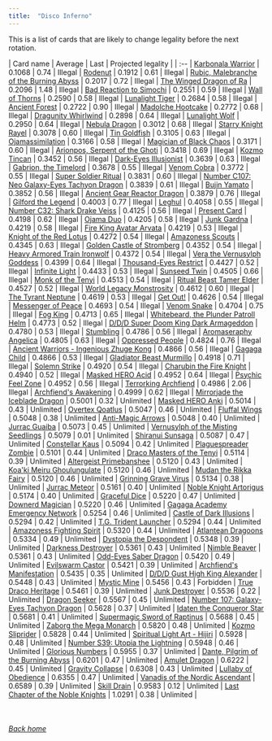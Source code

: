 ```yaml
---
title:  "Disco Inferno"
---
```


This is a list of cards that are likely to change legality before the next rotation.

| Card name | Average | Last | Projected legality |
| :-- |
[Karbonala Warrior](https://db.ygoprodeck.com/card/?search=Karbonala%20Warrior) | 0.1068 | 0.74 | Illegal |
[Rodenut](https://db.ygoprodeck.com/card/?search=Rodenut) | 0.1912 | 0.61 | Illegal |
[Rubic, Malebranche of the Burning Abyss](https://db.ygoprodeck.com/card/?search=Rubic,%20Malebranche%20of%20the%20Burning%20Abyss) | 0.2017 | 0.72 | Illegal |
[The Winged Dragon of Ra](https://db.ygoprodeck.com/card/?search=The%20Winged%20Dragon%20of%20Ra) | 0.2096 | 1.48 | Illegal |
[Bad Reaction to Simochi](https://db.ygoprodeck.com/card/?search=Bad%20Reaction%20to%20Simochi) | 0.2551 | 0.59 | Illegal |
[Wall of Thorns](https://db.ygoprodeck.com/card/?search=Wall%20of%20Thorns) | 0.2590 | 0.58 | Illegal |
[Lunalight Tiger](https://db.ygoprodeck.com/card/?search=Lunalight%20Tiger) | 0.2684 | 0.58 | Illegal |
[Ancient Forest](https://db.ygoprodeck.com/card/?search=Ancient%20Forest) | 0.2722 | 0.90 | Illegal |
[Madolche Hootcake](https://db.ygoprodeck.com/card/?search=Madolche%20Hootcake) | 0.2772 | 0.68 | Illegal |
[Dragunity Whirlwind](https://db.ygoprodeck.com/card/?search=Dragunity%20Whirlwind) | 0.2898 | 0.64 | Illegal |
[Lunalight Wolf](https://db.ygoprodeck.com/card/?search=Lunalight%20Wolf) | 0.2950 | 0.64 | Illegal |
[Nebula Dragon](https://db.ygoprodeck.com/card/?search=Nebula%20Dragon) | 0.3012 | 0.68 | Illegal |
[Starry Knight Rayel](https://db.ygoprodeck.com/card/?search=Starry%20Knight%20Rayel) | 0.3078 | 0.60 | Illegal |
[Tin Goldfish](https://db.ygoprodeck.com/card/?search=Tin%20Goldfish) | 0.3105 | 0.63 | Illegal |
[Ojamassimilation](https://db.ygoprodeck.com/card/?search=Ojamassimilation) | 0.3166 | 0.58 | Illegal |
[Magician of Black Chaos](https://db.ygoprodeck.com/card/?search=Magician%20of%20Black%20Chaos) | 0.3171 | 0.60 | Illegal |
[Arionpos, Serpent of the Ghoti](https://db.ygoprodeck.com/card/?search=Arionpos,%20Serpent%20of%20the%20Ghoti) | 0.3418 | 0.69 | Illegal |
[Kozmo Tincan](https://db.ygoprodeck.com/card/?search=Kozmo%20Tincan) | 0.3452 | 0.56 | Illegal |
[Dark-Eyes Illusionist](https://db.ygoprodeck.com/card/?search=Dark-Eyes%20Illusionist) | 0.3639 | 0.63 | Illegal |
[Gabrion, the Timelord](https://db.ygoprodeck.com/card/?search=Gabrion,%20the%20Timelord) | 0.3678 | 0.55 | Illegal |
[Venom Cobra](https://db.ygoprodeck.com/card/?search=Venom%20Cobra) | 0.3772 | 0.55 | Illegal |
[Super Soldier Ritual](https://db.ygoprodeck.com/card/?search=Super%20Soldier%20Ritual) | 0.3831 | 0.60 | Illegal |
[Number C107: Neo Galaxy-Eyes Tachyon Dragon](https://db.ygoprodeck.com/card/?search=Number%20C107:%20Neo%20Galaxy-Eyes%20Tachyon%20Dragon) | 0.3839 | 0.61 | Illegal |
[Bujin Yamato](https://db.ygoprodeck.com/card/?search=Bujin%20Yamato) | 0.3852 | 0.56 | Illegal |
[Ancient Gear Reactor Dragon](https://db.ygoprodeck.com/card/?search=Ancient%20Gear%20Reactor%20Dragon) | 0.3879 | 0.76 | Illegal |
[Gilford the Legend](https://db.ygoprodeck.com/card/?search=Gilford%20the%20Legend) | 0.4003 | 0.77 | Illegal |
[Leghul](https://db.ygoprodeck.com/card/?search=Leghul) | 0.4058 | 0.55 | Illegal |
[Number C32: Shark Drake Veiss](https://db.ygoprodeck.com/card/?search=Number%20C32:%20Shark%20Drake%20Veiss) | 0.4125 | 0.56 | Illegal |
[Present Card](https://db.ygoprodeck.com/card/?search=Present%20Card) | 0.4198 | 0.62 | Illegal |
[Ojama Duo](https://db.ygoprodeck.com/card/?search=Ojama%20Duo) | 0.4205 | 0.58 | Illegal |
[Junk Gardna](https://db.ygoprodeck.com/card/?search=Junk%20Gardna) | 0.4219 | 0.58 | Illegal |
[Fire King Avatar Arvata](https://db.ygoprodeck.com/card/?search=Fire%20King%20Avatar%20Arvata) | 0.4219 | 0.53 | Illegal |
[Knight of the Red Lotus](https://db.ygoprodeck.com/card/?search=Knight%20of%20the%20Red%20Lotus) | 0.4272 | 0.54 | Illegal |
[Amazoness Scouts](https://db.ygoprodeck.com/card/?search=Amazoness%20Scouts) | 0.4345 | 0.63 | Illegal |
[Golden Castle of Stromberg](https://db.ygoprodeck.com/card/?search=Golden%20Castle%20of%20Stromberg) | 0.4352 | 0.54 | Illegal |
[Heavy Armored Train Ironwolf](https://db.ygoprodeck.com/card/?search=Heavy%20Armored%20Train%20Ironwolf) | 0.4372 | 0.54 | Illegal |
[Vera the Vernusylph Goddess](https://db.ygoprodeck.com/card/?search=Vera%20the%20Vernusylph%20Goddess) | 0.4399 | 0.64 | Illegal |
[Thousand-Eyes Restrict](https://db.ygoprodeck.com/card/?search=Thousand-Eyes%20Restrict) | 0.4427 | 0.52 | Illegal |
[Infinite Light](https://db.ygoprodeck.com/card/?search=Infinite%20Light) | 0.4433 | 0.53 | Illegal |
[Sunseed Twin](https://db.ygoprodeck.com/card/?search=Sunseed%20Twin) | 0.4505 | 0.66 | Illegal |
[Monk of the Tenyi](https://db.ygoprodeck.com/card/?search=Monk%20of%20the%20Tenyi) | 0.4513 | 0.54 | Illegal |
[Ritual Beast Tamer Elder](https://db.ygoprodeck.com/card/?search=Ritual%20Beast%20Tamer%20Elder) | 0.4527 | 0.52 | Illegal |
[World Legacy Monstrosity](https://db.ygoprodeck.com/card/?search=World%20Legacy%20Monstrosity) | 0.4612 | 0.60 | Illegal |
[The Tyrant Neptune](https://db.ygoprodeck.com/card/?search=The%20Tyrant%20Neptune) | 0.4619 | 0.53 | Illegal |
[Get Out!](https://db.ygoprodeck.com/card/?search=Get%20Out!) | 0.4626 | 0.54 | Illegal |
[Messenger of Peace](https://db.ygoprodeck.com/card/?search=Messenger%20of%20Peace) | 0.4693 | 0.54 | Illegal |
[Venom Snake](https://db.ygoprodeck.com/card/?search=Venom%20Snake) | 0.4704 | 0.75 | Illegal |
[Fog King](https://db.ygoprodeck.com/card/?search=Fog%20King) | 0.4713 | 0.65 | Illegal |
[Whitebeard, the Plunder Patroll Helm](https://db.ygoprodeck.com/card/?search=Whitebeard,%20the%20Plunder%20Patroll%20Helm) | 0.4773 | 0.52 | Illegal |
[D/D/D Super Doom King Dark Armageddon](https://db.ygoprodeck.com/card/?search=D/D/D%20Super%20Doom%20King%20Dark%20Armageddon) | 0.4780 | 0.53 | Illegal |
[Stumbling](https://db.ygoprodeck.com/card/?search=Stumbling) | 0.4786 | 0.56 | Illegal |
[Aromaseraphy Angelica](https://db.ygoprodeck.com/card/?search=Aromaseraphy%20Angelica) | 0.4805 | 0.63 | Illegal |
[Oppressed People](https://db.ygoprodeck.com/card/?search=Oppressed%20People) | 0.4824 | 0.76 | Illegal |
[Ancient Warriors - Ingenious Zhuge Kong](https://db.ygoprodeck.com/card/?search=Ancient%20Warriors%20-%20Ingenious%20Zhuge%20Kong) | 0.4866 | 0.56 | Illegal |
[Gagaga Child](https://db.ygoprodeck.com/card/?search=Gagaga%20Child) | 0.4866 | 0.53 | Illegal |
[Gladiator Beast Murmillo](https://db.ygoprodeck.com/card/?search=Gladiator%20Beast%20Murmillo) | 0.4918 | 0.71 | Illegal |
[Solemn Strike](https://db.ygoprodeck.com/card/?search=Solemn%20Strike) | 0.4920 | 0.54 | Illegal |
[Charubin the Fire Knight](https://db.ygoprodeck.com/card/?search=Charubin%20the%20Fire%20Knight) | 0.4940 | 0.52 | Illegal |
[Masked HERO Acid](https://db.ygoprodeck.com/card/?search=Masked%20HERO%20Acid) | 0.4952 | 0.64 | Illegal |
[Psychic Feel Zone](https://db.ygoprodeck.com/card/?search=Psychic%20Feel%20Zone) | 0.4952 | 0.56 | Illegal |
[Terrorking Archfiend](https://db.ygoprodeck.com/card/?search=Terrorking%20Archfiend) | 0.4986 | 2.06 | Illegal |
[Archfiend's Awakening](https://db.ygoprodeck.com/card/?search=Archfiend's%20Awakening) | 0.4999 | 0.62 | Illegal |
[Mirrorjade the Iceblade Dragon](https://db.ygoprodeck.com/card/?search=Mirrorjade%20the%20Iceblade%20Dragon) | 0.5001 | 0.32 | Unlimited |
[Masked HERO Anki](https://db.ygoprodeck.com/card/?search=Masked%20HERO%20Anki) | 0.5014 | 0.43 | Unlimited |
[Overtex Qoatlus](https://db.ygoprodeck.com/card/?search=Overtex%20Qoatlus) | 0.5047 | 0.46 | Unlimited |
[Fluffal Wings](https://db.ygoprodeck.com/card/?search=Fluffal%20Wings) | 0.5048 | 0.38 | Unlimited |
[Anti-Magic Arrows](https://db.ygoprodeck.com/card/?search=Anti-Magic%20Arrows) | 0.5048 | 0.40 | Unlimited |
[Jurrac Guaiba](https://db.ygoprodeck.com/card/?search=Jurrac%20Guaiba) | 0.5073 | 0.45 | Unlimited |
[Vernusylph of the Misting Seedlings](https://db.ygoprodeck.com/card/?search=Vernusylph%20of%20the%20Misting%20Seedlings) | 0.5079 | 0.01 | Unlimited |
[Shiranui Sunsaga](https://db.ygoprodeck.com/card/?search=Shiranui%20Sunsaga) | 0.5087 | 0.47 | Unlimited |
[Constellar Kaus](https://db.ygoprodeck.com/card/?search=Constellar%20Kaus) | 0.5094 | 0.42 | Unlimited |
[Plaguespreader Zombie](https://db.ygoprodeck.com/card/?search=Plaguespreader%20Zombie) | 0.5101 | 0.44 | Unlimited |
[Draco Masters of the Tenyi](https://db.ygoprodeck.com/card/?search=Draco%20Masters%20of%20the%20Tenyi) | 0.5114 | 0.39 | Unlimited |
[Altergeist Primebanshee](https://db.ygoprodeck.com/card/?search=Altergeist%20Primebanshee) | 0.5120 | 0.43 | Unlimited |
[Koa'ki Meiru Ghoulungulate](https://db.ygoprodeck.com/card/?search=Koa'ki%20Meiru%20Ghoulungulate) | 0.5120 | 0.46 | Unlimited |
[Mudan the Rikka Fairy](https://db.ygoprodeck.com/card/?search=Mudan%20the%20Rikka%20Fairy) | 0.5120 | 0.46 | Unlimited |
[Grinning Grave Virus](https://db.ygoprodeck.com/card/?search=Grinning%20Grave%20Virus) | 0.5134 | 0.38 | Unlimited |
[Jurrac Meteor](https://db.ygoprodeck.com/card/?search=Jurrac%20Meteor) | 0.5161 | 0.40 | Unlimited |
[Noble Knight Artorigus](https://db.ygoprodeck.com/card/?search=Noble%20Knight%20Artorigus) | 0.5174 | 0.40 | Unlimited |
[Graceful Dice](https://db.ygoprodeck.com/card/?search=Graceful%20Dice) | 0.5220 | 0.47 | Unlimited |
[Downerd Magician](https://db.ygoprodeck.com/card/?search=Downerd%20Magician) | 0.5220 | 0.46 | Unlimited |
[Gagaga Academy Emergency Network](https://db.ygoprodeck.com/card/?search=Gagaga%20Academy%20Emergency%20Network) | 0.5254 | 0.46 | Unlimited |
[Castle of Dark Illusions](https://db.ygoprodeck.com/card/?search=Castle%20of%20Dark%20Illusions) | 0.5294 | 0.42 | Unlimited |
[T.G. Trident Launcher](https://db.ygoprodeck.com/card/?search=T.G.%20Trident%20Launcher) | 0.5294 | 0.44 | Unlimited |
[Amazoness Fighting Spirit](https://db.ygoprodeck.com/card/?search=Amazoness%20Fighting%20Spirit) | 0.5320 | 0.44 | Unlimited |
[Atlantean Dragoons](https://db.ygoprodeck.com/card/?search=Atlantean%20Dragoons) | 0.5334 | 0.49 | Unlimited |
[Dystopia the Despondent](https://db.ygoprodeck.com/card/?search=Dystopia%20the%20Despondent) | 0.5348 | 0.39 | Unlimited |
[Darkness Destroyer](https://db.ygoprodeck.com/card/?search=Darkness%20Destroyer) | 0.5361 | 0.43 | Unlimited |
[Nimble Beaver](https://db.ygoprodeck.com/card/?search=Nimble%20Beaver) | 0.5361 | 0.43 | Unlimited |
[Odd-Eyes Saber Dragon](https://db.ygoprodeck.com/card/?search=Odd-Eyes%20Saber%20Dragon) | 0.5420 | 0.49 | Unlimited |
[Evilswarm Castor](https://db.ygoprodeck.com/card/?search=Evilswarm%20Castor) | 0.5421 | 0.39 | Unlimited |
[Archfiend's Manifestation](https://db.ygoprodeck.com/card/?search=Archfiend's%20Manifestation) | 0.5435 | 0.35 | Unlimited |
[D/D/D Gust High King Alexander](https://db.ygoprodeck.com/card/?search=D/D/D%20Gust%20High%20King%20Alexander) | 0.5448 | 0.43 | Unlimited |
[Mystic Mine](https://db.ygoprodeck.com/card/?search=Mystic%20Mine) | 0.5456 | 0.43 | Forbidden |
[True Draco Heritage](https://db.ygoprodeck.com/card/?search=True%20Draco%20Heritage) | 0.5461 | 0.39 | Unlimited |
[Junk Destroyer](https://db.ygoprodeck.com/card/?search=Junk%20Destroyer) | 0.5536 | 0.22 | Unlimited |
[Dragon Seeker](https://db.ygoprodeck.com/card/?search=Dragon%20Seeker) | 0.5567 | 0.45 | Unlimited |
[Number 107: Galaxy-Eyes Tachyon Dragon](https://db.ygoprodeck.com/card/?search=Number%20107:%20Galaxy-Eyes%20Tachyon%20Dragon) | 0.5628 | 0.37 | Unlimited |
[Idaten the Conqueror Star](https://db.ygoprodeck.com/card/?search=Idaten%20the%20Conqueror%20Star) | 0.5681 | 0.41 | Unlimited |
[Supermagic Sword of Raptinus](https://db.ygoprodeck.com/card/?search=Supermagic%20Sword%20of%20Raptinus) | 0.5688 | 0.45 | Unlimited |
[Zaborg the Mega Monarch](https://db.ygoprodeck.com/card/?search=Zaborg%20the%20Mega%20Monarch) | 0.5820 | 0.48 | Unlimited |
[Kozmo Sliprider](https://db.ygoprodeck.com/card/?search=Kozmo%20Sliprider) | 0.5828 | 0.44 | Unlimited |
[Spiritual Light Art - Hijiri](https://db.ygoprodeck.com/card/?search=Spiritual%20Light%20Art%20-%20Hijiri) | 0.5928 | 0.48 | Unlimited |
[Number S39: Utopia the Lightning](https://db.ygoprodeck.com/card/?search=Number%20S39:%20Utopia%20the%20Lightning) | 0.5948 | 0.46 | Unlimited |
[Glorious Numbers](https://db.ygoprodeck.com/card/?search=Glorious%20Numbers) | 0.5955 | 0.37 | Unlimited |
[Dante, Pilgrim of the Burning Abyss](https://db.ygoprodeck.com/card/?search=Dante,%20Pilgrim%20of%20the%20Burning%20Abyss) | 0.6201 | 0.47 | Unlimited |
[Amulet Dragon](https://db.ygoprodeck.com/card/?search=Amulet%20Dragon) | 0.6222 | 0.45 | Unlimited |
[Gravity Collapse](https://db.ygoprodeck.com/card/?search=Gravity%20Collapse) | 0.6308 | 0.43 | Unlimited |
[Lullaby of Obedience](https://db.ygoprodeck.com/card/?search=Lullaby%20of%20Obedience) | 0.6355 | 0.47 | Unlimited |
[Vanadis of the Nordic Ascendant](https://db.ygoprodeck.com/card/?search=Vanadis%20of%20the%20Nordic%20Ascendant) | 0.6589 | 0.39 | Unlimited |
[Skill Drain](https://db.ygoprodeck.com/card/?search=Skill%20Drain) | 0.9583 | 0.12 | Unlimited |
[Last Chapter of the Noble Knights](https://db.ygoprodeck.com/card/?search=Last%20Chapter%20of%20the%20Noble%20Knights) | 1.0291 | 0.38 | Unlimited |

<br>

###### [Back home](index)